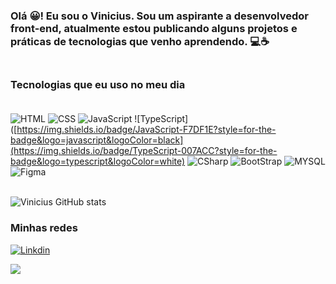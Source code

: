 ### Olá 😀!  Eu sou o Vinicius. Sou um aspirante a desenvolvedor front-end, atualmente estou publicando alguns projetos e práticas de tecnologias que venho aprendendo. 💻☕ <br><br>


### Tecnologias que eu uso no meu dia <br><br>

![HTML](https://img.shields.io/badge/HTML5-E34F26?style=for-the-badge&logo=html5&logoColor=white)
![CSS](https://img.shields.io/badge/CSS3-1572B6?style=for-the-badge&logo=css3&logoColor=white)
![JavaScript](https://img.shields.io/badge/JavaScript-F7DF1E?style=for-the-badge&logo=javascript&logoColor=black)
![TypeScript]([https://img.shields.io/badge/JavaScript-F7DF1E?style=for-the-badge&logo=javascript&logoColor=black](https://img.shields.io/badge/TypeScript-007ACC?style=for-the-badge&logo=typescript&logoColor=white)
![CSharp](https://img.shields.io/badge/C%23-239120?style=for-the-badge&logo=c-sharp&logoColor=white)
![BootStrap](https://img.shields.io/badge/Bootstrap-563D7C?style=for-the-badge&logo=bootstrap&logoColor=white)
![MYSQL](https://img.shields.io/badge/MySQL-00000F?style=for-the-badge&logo=mysql&logoColor=white)
![Figma](https://img.shields.io/badge/Figma-F24E1E?style=for-the-badge&logo=figma&logoColor=white) <br><br>

![Vinicius GitHub stats](https://github-readme-stats.vercel.app/api?username=Vinicius-gif&show_icons=true&theme=cobalt)

### Minhas redes 

[![Linkdin](https://img.shields.io/badge/LinkedIn-0077B5?style=for-the-badge&logo=linkedin&logoColor=white)](https://www.linkedin.com/in/vinicius-felipe-5148a81b5/)

![](https://komarev.com/ghpvc/?username=Vinicius-gif)
